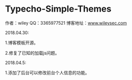 ﻿# Typecho-Simple-Themes
 作者：wiley
 QQ：3365977521
 博客地址：www.wileysec.com



2018.04.30:

1.博客模板开源。

2.修复了已知的加载js问题。



2018.04.5:

1.添加了后台可以修改前台个人信息的功能。
